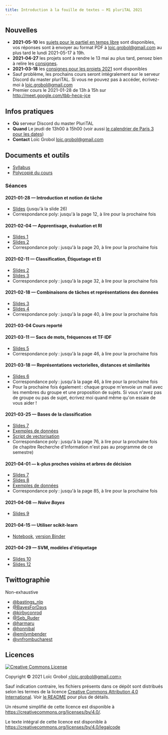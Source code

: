 ```yaml
---
title: Introduction à la fouille de textes — M1 pluriTAL 2021
---
```


## Nouvelles

- **2021-05-10** les [sujets pour le partiel en temps libre](https://github.com/LoicGrobol/intro-fouille-textes/releases/download/stable/exam2021.pdf) sont disponibles, vos réponses sont à envoyer au format PDF à [<loic.grobol@gmail.com>](mailto:loic.grobol@gmail.com) au plus tard le lundi 2021-05-17 à 19h.
- **2021-04-27** les projets sont à rendre le 13 mai au plus tard, pensez bien à relire les [consignes](projets.md).
- **2021-03-18** les [consignes pour les projets 2021](projets.md) sont disponibles
- Sauf problème, les prochains cours seront intégralement sur le serveur Discord du master pluriTAL. Si vous ne pouvez pas à accéder, écrivez-moi à [<loic.grobol@gmail.com>](mailto:loic.grobol@gmail.com)
- Premier cours le 2021-01-28 de 13h à 15h sur <http://meet.google.com/tbb-hecp-jce>

## Infos pratiques

- **Où** serveur Discord du master PluriTAL
- **Quand** Le jeudi de 13h00 à 15h00 (voir aussi [le calendrier de Paris 3 pour les
  dates](http://www.univ-paris3.fr/le-calendrier-universitaire-116398.kjsp))
- **Contact** Loïc Grobol [<loic.grobol@gmail.com>](mailto:loic.grobol@gmail.com)

## Documents et outils

- [Syllabus](https://github.com/LoicGrobol/intro-fouille-textes/releases/download/stable/syllabus.pdf)
- [Polycopié du cours](https://github.com/LoicGrobol/intro-fouille-textes/releases/download/stable/poly.pdf)

### Séances

#### 2021-01-28 — Introduction et notion de tâche

- [Slides](https://github.com/LoicGrobol/intro-fouille-textes/releases/download/stable/lecture-01.pdf) (jusqu'à la slide 26)
- Correspondance poly: jusqu'à la page 12, à lire pour la prochaine fois

#### 2021-02-04 — Apprentisage, évaluation et RI

- [Slides 1](https://github.com/LoicGrobol/intro-fouille-textes/releases/download/stable/lecture-01.pdf)
- [Slides 2](https://github.com/LoicGrobol/intro-fouille-textes/releases/download/stable/lecture-02.pdf)
- Correspondance poly : jusqu'à la page 20, à lire pour la prochaine fois

#### 2021-02-11 — Classification, Étiquetage et EI

- [Slides 2](https://github.com/LoicGrobol/intro-fouille-textes/releases/download/stable/lecture-02.pdf)
- [Slides 3](https://github.com/LoicGrobol/intro-fouille-textes/releases/download/stable/lecture-03.pdf)
- Correspondance poly : jusqu'à la page 32, à lire pour la prochaine fois

#### 2021-02-18 — Combinaisons de tâches et représentations des données

- [Slides 3](https://github.com/LoicGrobol/intro-fouille-textes/releases/download/stable/lecture-03.pdf)
- [Slides 4](https://github.com/LoicGrobol/intro-fouille-textes/releases/download/stable/lecture-04.pdf)
- Correspondance poly : jusqu'à la page 40, à lire pour la prochaine fois

#### 2021-03-04 Cours reporté

#### 2021-03-11 — Sacs de mots, fréquences et TF⋅IDF

- [Slides 5](https://github.com/LoicGrobol/intro-fouille-textes/releases/download/stable/lecture-05.pdf)
- Correspondance poly : jusqu'à la page 46, à lire pour la prochaine fois


#### 2021-03-18 — Représentations vectorielles, distances et similarités

- [Slides 6](https://github.com/LoicGrobol/intro-fouille-textes/releases/download/stable/lecture-06.pdf)
- Correspondance poly : jusqu'à la page 46, à lire pour la prochaine fois
- Pour la prochaine fois également : chaque groupe m'envoie un mail avec les membres du groupe et une proposition de sujets. Si vous n'avez pas de groupe ou pas de sujet, écrivez moi quand même qu'on essaie de vous aider !

#### 2021-03-25 — Bases de la classification

- [Slides 7](https://github.com/LoicGrobol/intro-fouille-textes/releases/download/stable/lecture-07.pdf)
- [Exemples de données](https://github.com/LoicGrobol/intro-fouille-textes/releases/download/stable/sample-data.tar.gz)
- [Script de vectorisation](https://github.com/LoicGrobol/intro-fouille-textes/releases/download/stable/vectorisation.py)
- Correspondance poly : jusqu'à la page 76, à lire pour la prochaine fois (le chapitre Recherche d'Information n'est pas au programme de ce semestre)

#### 2021-04-01 — k-plus proches voisins et arbres de décision

- [Slides 7](https://github.com/LoicGrobol/intro-fouille-textes/releases/download/stable/lecture-07.pdf)
- [Slides 8](https://github.com/LoicGrobol/intro-fouille-textes/releases/download/stable/lecture-08.pdf)
- [Exemples de données](https://github.com/LoicGrobol/intro-fouille-textes/releases/download/stable/sample-data.tar.gz)
- Correspondance poly : jusqu'à la page 85, à lire pour la prochaine fois

#### 2021-04-08 — *Naïve Bayes*

- [Slides 9](https://github.com/LoicGrobol/intro-fouille-textes/releases/download/stable/lecture-09.pdf)

#### 2021-04-15 — Utiliser scikit-learn

- [Notebook](https://github.com/LoicGrobol/intro-fouille-textes/blob/master/demos/classifier_with_sklearn.ipynb), [version Binder](https://mybinder.org/v2/gh/LoicGrobol/intro-fouille-textes/HEAD?filepath=demos%2Fclassifier_with_sklearn.ipynb)

#### 2021-04-29 — SVM, modèles d'étiquetage 

- [Slides 10](https://github.com/LoicGrobol/intro-fouille-textes/releases/download/stable/lecture-10.pdf)
- [Slides 12](https://github.com/LoicGrobol/intro-fouille-textes/releases/download/stable/lecture-12.pdf)

## Twittographie

Non-exhaustive

- [@bastings_nlp](https://twitter.com/bastings_nlp)
- [@BayesForDays](https://twitter.com/BayesForDays)
- [@kirbyconrod](https://twitter.com/kirbyconrod)
- [@Seb_Ruder](https://twitter.com/seb_ruder)
- [@harmaru](https://twitter.com/hardmaru)
- [@honnibal](https://twitter.com/honnibal)
- [@emilymbender](https://twitter.com/emilymbender)
- [@vnfrombucharest](https://twitter.com/vnfrombucharest)

## Licences

<a rel="license" href="http://creativecommons.org/licenses/by/4.0/"><img alt="Creative Commons License" style="border-width:0" src="https://i.creativecommons.org/l/by/4.0/88x31.png"/></a>

 Copyright © 2021 Loïc Grobol [\<loic.grobol@gmail.com\>](mailto:loic.grobol@gmail.com)

Sauf indication contraire, les fichiers présents dans ce dépôt sont distribués selon les termes de
la licence [Creative Commons Attribution 4.0
International](https://creativecommons.org/licenses/by/4.0/). Voir [le README](README.md#Licences)
pour plus de détails.

 Un résumé simplifié de cette licence est disponible à <https://creativecommons.org/licenses/by/4.0/>.

 Le texte intégral de cette licence est disponible à <https://creativecommons.org/licenses/by/4.0/legalcode>
